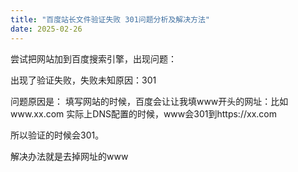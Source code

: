 ```yaml
---
title: "百度站长文件验证失败 301问题分析及解决方法"
date: 2025-02-26
---
```


尝试把网站加到百度搜索引擎，出现问题：

出现了验证失败，失败未知原因：301

问题原因是：
填写网站的时候，百度会让让我填www开头的网址：比如www.xx.com 实际上DNS配置的时候，www会301到https://xx.com 

所以验证的时候会301。

解决办法就是去掉网址的www